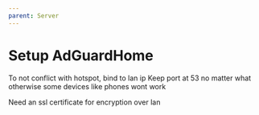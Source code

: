 ```yaml
---
parent: Server
---
```


# Setup AdGuardHome

To not conflict with hotspot, bind to lan ip
Keep port at 53 no matter what otherwise some devices like phones wont work

Need an ssl certificate for encryption over lan
